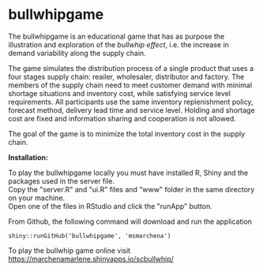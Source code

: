 # bullwhipgame

The bullwhipgame is an educational game that has as purpose the illustration and exploration of 
the *bullwhip effect*, i.e. the increase in demand variability along the supply chain.


The game simulates the distribution process of a single product that uses a four stages supply chain: 
reailer, wholesaler, distributor and factory. The members of the supply chain need to
meet customer demand with minimal shortage situations and inventory cost, while satisfying service level requirements. All
participants use the same inventory replenishment policy, forecast method, delivery lead time and service level.
Holding and shortage cost are fixed and information sharing and cooperation is not allowed. 

The goal of the game is to minimize the total inventory cost in the supply chain.




**Installation:**

To play the bullwhipgame locally you must have installed R, Shiny and the packages used in the server file.<br>
Copy the "server.R" and "ui.R" files and "www" folder in the same directory on your machine.<br>
Open one of the files in RStudio and click the "runApp" button.

From Github, the following command will download and run the application

`shiny::runGitHub('bullwhipgame', 'msmarchena')`

To play the bullwhip game online visit https://marchenamarlene.shinyapps.io/scbullwhip/
